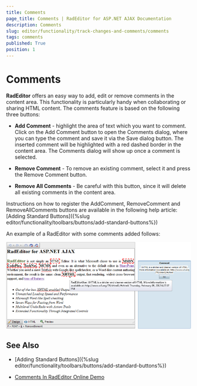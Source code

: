 ```yaml
---
title: Comments
page_title: Comments | RadEditor for ASP.NET AJAX Documentation
description: Comments
slug: editor/functionality/track-changes-and-comments/comments
tags: comments
published: True
position: 1
---
```


# Comments

**RadEditor** offers an easy way to add, edit or remove comments in the content area. This functionality is particularly handy when collaborating or sharing HTML content. The comments feature is based on the following three buttons:

* **Add Comment** - highlight the area of text which you want to comment. Click on the Add Comment button to open the Comments dialog, where you can type the comment and save it via the Save dialog button. The inserted comment will be highlighted with a red dashed border in the content area. The Comments dialog will show up once a comment is selected.

* **Remove Comment** - To remove an existing comment, select it and press the Remove Comment button.

* **Remove All Comments** - Be careful with this button, since it will delete all existing comments in the content area.

Instructions on how to register the AddComment, RemoveComment and RemoveAllComments buttons are available in the following help article: [Adding Standard Buttons]({%slug editor/functionality/toolbars/buttons/add-standard-buttons%})

An example of a RadEditor with some comments added follows:

![radeditor-comments](images/radeditor-comments.png)

## See Also

 * [Adding Standard Buttons]({%slug editor/functionality/toolbars/buttons/add-standard-buttons%})

 * [Comments In RadEditor Online Demo](http://demos.telerik.com/aspnet-ajax/editor/examples/comments/defaultcs.aspx)
